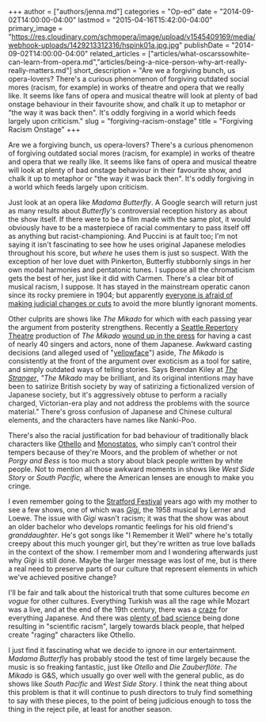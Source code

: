 +++
author = ["authors/jenna.md"]
categories = "Op-ed"
date = "2014-09-02T14:00:00-04:00"
lastmod = "2015-04-16T15:42:00-04:00"
primary_image = "https://res.cloudinary.com/schmopera/image/upload/v1545409169/media/webhook-uploads/1429213312316/hspink01a.jpg.jpg"
publishDate = "2014-09-02T14:00:00-04:00"
related_articles = ["articles/what-oscarssowhite-can-learn-from-opera.md","articles/being-a-nice-person-why-art-really-really-matters.md"]
short_description = "Are we a forgiving bunch, us opera-lovers?  There&#039;s a curious phenomenon of forgiving outdated social mores (racism, for example) in works of theatre and opera that we really like. It seems like fans of opera and musical theatre will look at plenty of bad onstage behaviour in their favourite show, and chalk it up to metaphor or &quot;the way it was back then&quot;. It&#039;s oddly forgiving in a world which feeds largely upon criticism."
slug = "forgiving-racism-onstage"
title = "Forgiving Racism Onstage"
+++

Are we a forgiving bunch, us opera-lovers? There's a curious phenomenon of forgiving outdated social mores (racism, for example) in works of theatre and opera that we really like. It seems like fans of opera and musical theatre will look at plenty of bad onstage behaviour in their favourite show, and chalk it up to metaphor or "the way it was back then". It's oddly forgiving in a world which feeds largely upon criticism.

Just look at an opera like _Madama Butterfly_. A Google search will return just as many results about _Butterfly_'s controversial reception history as about the show itself. If there were to be a film made with the same plot, it would obviously have to be a masterpiece of racial commentary to pass itself off as anything but racist-championing. And Puccini is at fault too; I'm not saying it isn't fascinating to see how he uses original Japanese melodies throughout his score, but _where_ he uses them is just so suspect. With the exception of her love duet with Pinkerton, Butterfly stubbornly sings in her own modal harmonies and pentatonic tunes. I suppose all the chromaticism gets the best of her, just like it did with Carmen. There's a clear bit of musical racism, I suppose. It has stayed in the mainstream operatic canon since its rocky premiere in 1904; but apparently [everyone is afraid of making judicial changes or cuts](http://www.telegraph.co.uk/news/uknews/1542633/Opera-expert-says-Puccinis-Butterfly-is-racist.html) to avoid the more bluntly ignorant moments.

Other culprits are shows like _The Mikado_ for which with each passing year the argument from posterity strengthens. Recently a [Seattle Repertory Theatre](https://www.seattlerep.org/) production of _The Mikado_ [wound up in the press](http://www.thestranger.com/seattle/the-problem-with-the-mikado/Content?oid=20174728) for having a cast of nearly 40 singers and actors, none of them Japanese. Awkward casting decisions (and alleged used of "[yellowface](http://www.nikkeiview.com/blog/2013/05/its-time-to-take-the-offensive-yellowface-of-the-mikado-off-the-stage/)") aside, _The Mikado_ is consistently at the front of the argument over exoticism as a tool for satire, and simply outdated ways of telling stories. Says Brendan Kiley at [_The Stranger_](http://www.thestranger.com/seattle/the-problem-with-the-mikado/Content?oid=20174728), _"The Mikado_<span style="color: #222222;"> may be brilliant, and its original intentions may have been to satirize British society by way of satirizing a fictionalized version of Japanese society, but it's aggressively obtuse to perform a racially charged, Victorian-era play and not address the problems with the source material." There's gross confusion of Japanese and Chinese cultural elements, and the characters have names like Nanki-Poo.</span>

There's also the racial justification for bad behaviour of traditionally black characters like [Othello](http://dramatica.com/analysis/othello#mc) and [Monostatos](http://www.theguardian.com/music/2008/jul/09/classicalmusicandopera.comment), who simply can't control their tempers because of they're Moors, and the problem of whether or not _Porgy and Bess_ is too much a story about black people written by white people. Not to mention all those awkward moments in shows like _West Side Story_ or _South Pacific,_ where the American lenses are enough to make you cringe.

I even remember going to the [Stratford Festival](http://www.stratfordfestival.ca/) years ago with my mother to see a few shows, one of which was [_Gigi_](http://en.wikipedia.org/wiki/Gigi_(musical)), the 1958 musical by Lerner and Loewe. The issue with _Gigi_ wasn't racism; it was that the show was about an older bachelor who develops romantic feelings for his old friend's _granddaughter_. He's got songs like "I Remember it Well" where he's totally creepy about this much younger girl, but they're written as true love ballads in the context of the show. I remember mom and I wondering afterwards just why _Gigi_ is still done. Maybe the larger message was lost of me, but is there a real need to preserve parts of our culture that represent elements in which we've achieved positive change?

I'll be fair and talk about the historical truth that some cultures become _en vogue_ for other cultures. Everything Turkish was all the rage while Mozart was a live, and at the end of the 19th century, there was a [craze](http://en.wikipedia.org/wiki/Japonism) for everything Japanese. And there was [plenty of bad science](http://en.wikipedia.org/wiki/Scientific_racism) being done resulting in "scientific racism", largely towards black people, that helped create "raging" characters like Othello.

I just find it fascinating what we decide to ignore in our entertainment. _Madama Butterfly_ has probably stood the test of time largely because the music is so freaking fantastic, just like _Otello_ and _Die Zauberflöte_. _The Mikado_ is G&S, which usually go over well with the general public, as do shows like _South Pacific_ and _West Side Story_. I think the neat thing about this problem is that it will continue to push directors to truly find something to say with these pieces, to the point of being judicious enough to toss the thing in the reject pile, at least for another season.
